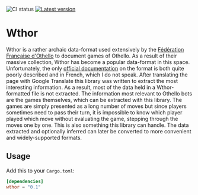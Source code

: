 ![CI status](https://github.com/LimeEng/wthor/workflows/CI/badge.svg)
[![Latest version](https://img.shields.io/crates/v/wthor.svg)](https://crates.io/crates/wthor)

# Wthor

Wthor is a rather archaic data-format used extensively by the [Fédération Française d'Othello](https://www.ffothello.org/informatique/la-base-wthor/) to document games of Othello. As a result of their massive collection, Wthor has become a popular data-format in this space. Unfortunately, the only [official documentation](https://www.ffothello.org/wthor/Format_WThor.pdf) on the format is both quite poorly described and in French, which I do not speak. After translating the page with Google Translate this library was written to extract the most interesting information. As a result, most of the data held in a Wthor-formatted file is not extracted. The information most relevant to Othello bots are the games themselves, which can be extracted with this library. The games are simply presented as a long number of moves but since players sometimes need to pass their turn, it is impossible to know which player played which move without evaluating the game, stepping through the moves one by one. This is also something this library can handle. The data extracted and optionally inferred can later be converted to more convenient and widely-supported formats.

## Usage

Add this to your `Cargo.toml`:

```toml
[dependencies]
wthor = "0.1"
```
